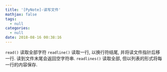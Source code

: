 ```yaml
---
title: '[PyNote]-读写文件'
mathjax: false
tags:
  - null
categories:
  - null
date: 2018-08-16 00:38:16
---
```

`read()` 读取全部字符
`readline()` 读取一行, 以换行符结尾, 并将读文件指针后移一行. 读到文件末尾会返回空字符串.
`readlines()` 读取全部, 但以列表的形式将每一行的内容保存.
